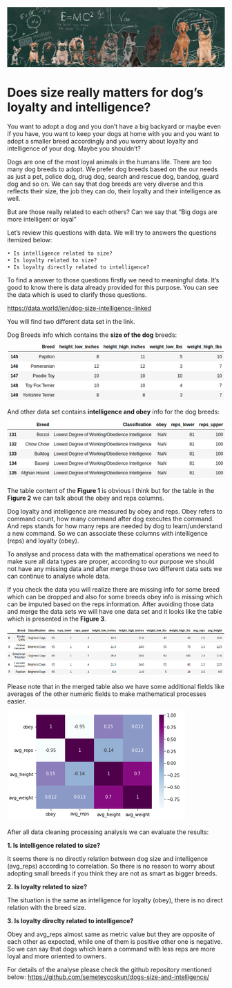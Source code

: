 <img src="dogs_intelligence.png" alt="hi" class="inline"/>

# Does size really matters for dog’s loyalty and intelligence?

You want to adopt a dog and you don’t have a big backyard or maybe even if you have, you want to keep your dogs at home with you and you want to adopt a smaller breed accordingly and you worry about loyalty and intelligence of your dog. Maybe you shouldn’t?


Dogs are one of the most loyal animals in the humans life. There are too many dog breeds to adopt. We prefer dog breeds based on the our needs as just a pet, police dog, drug dog, search and rescue dog, bandog, guard dog and so on. We can say that dog breeds are very diverse and this reflects their size, the job they can do, their loyalty and their intelligence as well. 


But are those really related to each others? Can we say that “Big dogs are more intelligent or loyal”


Let’s review this questions with data. We will try to answers the questions itemized below:

    • Is intelligence related to size?
    • Is loyalty related to size?
    • Is loyalty directly related to intelligence?



To find a answer to those questions firstly we need to meaningful data. It’s good to know there is data already provided for this purpose. You can see the data which is used to clarify those questions.

https://data.world/len/dog-size-intelligence-linked


You will find two different data set in the link.

Dog Breeds info which contains the **size of the dog** breeds:


<img src="figure_1.png" alt="hi" class="inline"/>

And other data set contains **intelligence and obey** info for the dog breeds:

<img src="figure_2.png" alt="hi" class="inline"/>

The table content of the **Figure 1** is obvious I think but for the table in the **Figure 2** we can talk about the obey and reps columns.


Dog loyalty and intelligence are measured by obey and reps. Obey refers to command count, how many command after dog executes the command. And reps stands for how many reps are needed by dog to learn/understand a new command. So we can associate these columns with intelligence (reps) and loyalty (obey). 


To analyse and process data with the mathematical operations we need to make sure all data types are proper, according to our purpose we should not have any missing data and after merge those two different data sets we can continue to analyse whole data.


If you check the data you will realize there are missing info for some breed which can be dropped and also for some breeds obey info is missing which can be imputed based on the reps information. After avoiding those data and merge the data sets we will have one data set and it looks like the table which is presented in the **Figure 3**.

<img src="figure_3.png" alt="hi" class="inline"/>

Please note that in the merged table also we have some additional fields like averages of the other numeric fields to make mathematical processes easier.

<img src="figure_4.png" alt="hi" class="inline"/>


After all data cleaning processing analysis we can evaluate the results:

**1. Is intelligence related to size?**

   It seems there is no directly relation between dog size and intelligence (avg_reps) according to correlation. So there is no reason to worry about adopting small breeds if you think they are not as smart as bigger breeds.


**2. Is loyalty related to size?**

   The situation is the same as intelligence for loyalty (obey), there is no direct relation with the breed size.


**3. Is loyalty direclty related to intelligence?**

   Obey and avg_reps almost same as metric value but they are opposite of each other as expected, while one of them is positive other one is negative. So we can say that dogs which learn a command with less reps are more loyal and more oriented to owners.


For details of the analyse please check the github repository mentioned below:
https://github.com/semeteycoskun/dogs-size-and-intelligence/
